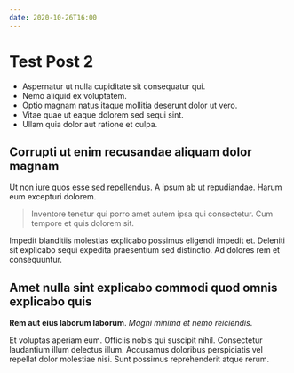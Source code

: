 ```yaml
---
date: 2020-10-26T16:00
---
```

# Test Post 2

- Aspernatur ut nulla cupiditate sit consequatur qui.
- Nemo aliquid ex voluptatem.
- Optio magnam natus itaque mollitia deserunt dolor ut vero.
- Vitae quae ut eaque dolorem sed sequi sint.
- Ullam quia dolor aut ratione et culpa.

## Corrupti ut enim recusandae aliquam dolor magnam

[Ut non iure quos esse sed repellendus](#). A ipsum ab ut repudiandae. Harum eum excepturi dolorem.

> Inventore tenetur qui porro amet autem ipsa qui consectetur. Cum tempore et quis dolorem sit.

Impedit blanditiis molestias explicabo possimus eligendi impedit et. Deleniti sit explicabo sequi expedita praesentium sed distinctio. Ad dolores rem et consequuntur.

## Amet nulla sint explicabo commodi quod omnis explicabo quis

**Rem aut eius laborum laborum**. _Magni minima et nemo reiciendis_.

Et voluptas aperiam eum. Officiis nobis qui suscipit nihil. Consectetur laudantium illum delectus illum. Accusamus doloribus perspiciatis vel repellat dolor molestiae nisi. Sunt possimus reprehenderit atque rerum.
